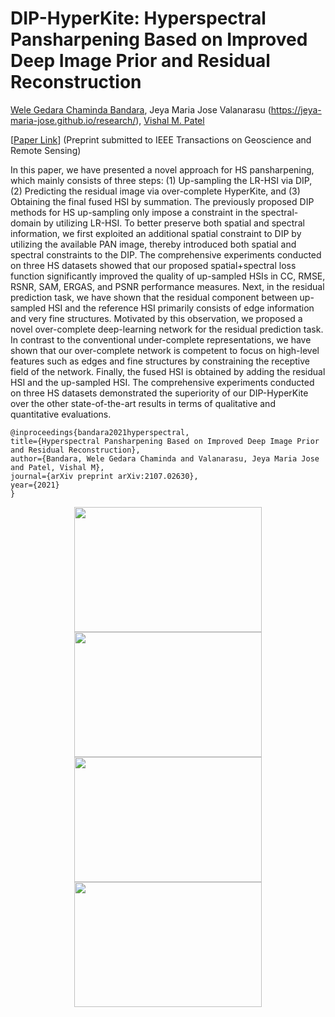# DIP-HyperKite: Hyperspectral Pansharpening Based on Improved Deep Image Prior and  Residual Reconstruction
[Wele Gedara Chaminda Bandara](https://www.researchgate.net/profile/Chaminda-Bandara-4), Jeya Maria Jose Valanarasu (https://jeya-maria-jose.github.io/research/), [Vishal M. Patel](http://www.rci.rutgers.edu/~vmp93/)

[[Paper Link](https://arxiv.org/abs/2107.02630)] (Preprint submitted to IEEE Transactions on Geoscience and Remote Sensing)

In this paper, we have presented a novel approach for HS pansharpening, which mainly consists of three steps: (1) Up-sampling the LR-HSI via DIP, (2) Predicting the residual image via over-complete HyperKite, and (3) Obtaining the final fused HSI by summation. The previously proposed DIP methods for HS up-sampling only impose a constraint in the spectral-domain  by utilizing LR-HSI. To better preserve both spatial and spectral information, we first exploited an additional spatial constraint to DIP by utilizing the available PAN image, thereby introduced both spatial and spectral constraints to the DIP. The comprehensive experiments conducted on three HS datasets showed that our proposed spatial+spectral loss function significantly improved the quality of up-sampled HSIs in CC, RMSE, RSNR, SAM, ERGAS, and PSNR performance measures. Next, in the residual prediction task, we have shown that the residual component between  up-sampled HSI and the reference HSI primarily consists of edge information and very fine structures. Motivated by this observation, we proposed a novel over-complete deep-learning network for the residual prediction task. In contrast to the conventional under-complete representations, we have shown that our over-complete network is competent to focus on high-level features such as edges and fine structures by constraining the receptive field of the network. Finally, the fused HSI is obtained by adding the residual HSI and the up-sampled HSI. The comprehensive experiments conducted on three HS datasets demonstrated the superiority of our DIP-HyperKite over the other state-of-the-art results in terms of qualitative and quantitative evaluations.

    @inproceedings{bandara2021hyperspectral,
    title={Hyperspectral Pansharpening Based on Improved Deep Image Prior and Residual Reconstruction},
    author={Bandara, Wele Gedara Chaminda and Valanarasu, Jeya Maria Jose and Patel, Vishal M},
    journal={arXiv preprint arXiv:2107.02630},
    year={2021}
    } 

<p align="center">
<img src="sample_results/121_input.jpg" width="300px" height="200px"/>         <img src="sample_results/121_our.jpg" width="300px" height="200px"/>
<img src="sample_results/38_input.jpg" width="300px" height="200px"/>         <img src="sample_results/38_our.jpg" width="300px" height="200px"/>
</p>
